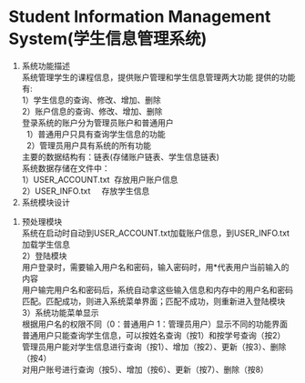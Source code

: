 # Student Information Management System(学生信息管理系统)

1. 系统功能描述	
  系统管理学生的课程信息，提供账户管理和学生信息管理两大功能	
  提供的功能有:	
	1）学生信息的查询、修改、增加、删除	
	2）账户信息的查询、修改、增加、删除	
  登录系统的账户分为管理员账户和普通用户	
  	1）普通用户只具有查询学生信息的功能	
  	2）管理员用户具有系统的所有功能	
  主要的数据结构有：链表(存储账户链表、学生信息链表)	
  系统数据存储在文件中：	
  	1）USER_ACCOUNT.txt  存放用户账户信息	
  	2）USER_INFO.txt     存放学生信息	
2. 系统模块设计	
  1) 预处理模块	
	系统在启动时自动到USER_ACCOUNT.txt加载账户信息，到USER_INFO.txt加载学生信息	
  2）登陆模块	
	用户登录时，需要输入用户名和密码，输入密码时，用*代表用户当前输入的内容	
	用户输完用户名和密码后，系统自动拿这些输入信息和内存中的用户名和密码匹配。匹配成功，则进入系统菜单界面；匹配不成功，则重新进入登陆模块	
  3）系统功能菜单显示	
    根据用户名的权限不同（0：普通用户 1：管理员用户）显示不同的功能界面	
    普通用户只能查询学生信息，可以按姓名查询（按1）和按学号查询（按2）	
    管理员用户能对学生信息进行查询（按1）、增加（按2）、更新（按3）、删除（按4）	
                对用户账号进行查询（按5）、增加（按6）、更新（按7）、删除（按8）	
	
	
	

